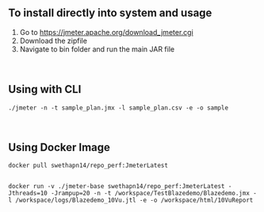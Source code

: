 ## To install directly into system and usage

1. Go to https://jmeter.apache.org/download_jmeter.cgi
2. Download the zipfile
3. Navigate to bin folder and run the main JAR file

<br>

## Using with CLI

```
./jmeter -n -t sample_plan.jmx -l sample_plan.csv -e -o sample
```

<br>

## Using Docker Image

````
docker pull swethapn14/repo_perf:JmeterLatest


docker run -v ./jmeter-base swethapn14/repo_perf:JmeterLatest -Jthreads=10 -Jrampup=20 -n -t /workspace/TestBlazedemo/Blazedemo.jmx -l /workspace/logs/Blazedemo_10Vu.jtl -e -o /workspace/html/10VuReport

````